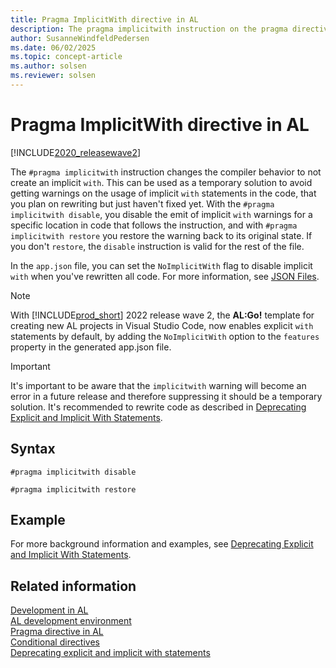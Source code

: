 ```yaml
---
title: Pragma ImplicitWith directive in AL
description: The pragma implicitwith instruction on the pragma directive in AL.
author: SusanneWindfeldPedersen
ms.date: 06/02/2025
ms.topic: concept-article
ms.author: solsen
ms.reviewer: solsen
---
```


# Pragma ImplicitWith directive in AL

[!INCLUDE[2020_releasewave2](../../includes/2020_releasewave2.md)]

The `#pragma implicitwith` instruction changes the compiler behavior to not create an implicit `with`. This can be used as a temporary solution to avoid getting warnings on the usage of implicit `with` statements in the code, that you plan on rewriting but just haven't fixed yet. With the `#pragma implicitwith disable`, you disable the emit of implicit `with` warnings for a specific location in code that follows the instruction, and with `#pragma implicitwith restore` you restore the warning back to its original state. If you don't `restore`, the `disable` instruction is valid for the rest of the file.

In the `app.json` file, you can set the `NoImplicitWith` flag to disable implicit `with` when you've rewritten all code. For more information, see [JSON Files](../devenv-json-files.md#appjson-file).

> [!NOTE]  
> With [!INCLUDE[prod_short](../../includes/prod_short.md)] 2022 release wave 2, the **AL:Go!** template for creating new AL projects in Visual Studio Code, now enables explicit `with` statements by default, by adding the `NoImplicitWith` option to the `features` property in the generated app.json file.

> [!IMPORTANT]  
> It's important to be aware that the `implicitwith` warning will become an error in a future release and therefore suppressing it should be a temporary solution. It's recommended to rewrite code as described in [Deprecating Explicit and Implicit With Statements](../devenv-deprecating-with-statements-overview.md).

## Syntax

```AL
#pragma implicitwith disable
```

```AL
#pragma implicitwith restore
```

## Example

For more background information and examples, see [Deprecating Explicit and Implicit With Statements](../devenv-deprecating-with-statements-overview.md).

## Related information

[Development in AL](../devenv-dev-overview.md)  
[AL development environment](../devenv-reference-overview.md)  
[Pragma directive in AL](devenv-directive-pragma.md)  
[Conditional directives](devenv-directives-in-al.md#conditional-directives)  
[Deprecating explicit and implicit with statements](../devenv-deprecating-with-statements-overview.md)
